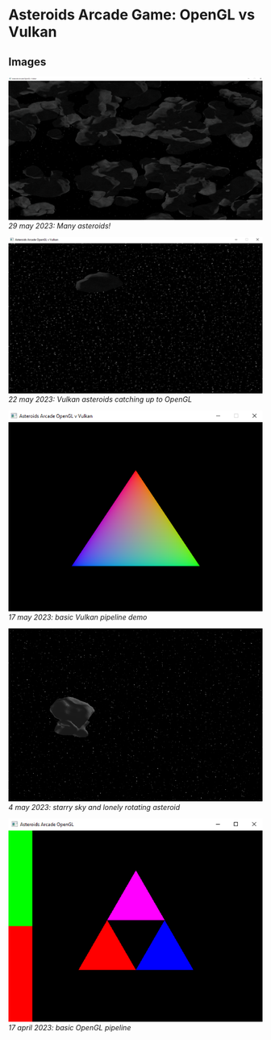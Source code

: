 # Asteroids Arcade Game: OpenGL vs Vulkan


## Images  
![29 May](img/29-may.png)                 
*29 may 2023: Many asteroids!*

![22 May](img/22-may.png)         
*22 may 2023: Vulkan asteroids catching up to OpenGL*

![17 May](img/17-may.png)    
*17 may 2023: basic Vulkan pipeline demo*

![4 may 2023](./img/4-may.png)   
*4 may 2023: starry sky and lonely rotating asteroid*

![17 april 2023](./img/17-april.png)  
*17 april 2023: basic OpenGL pipeline*
